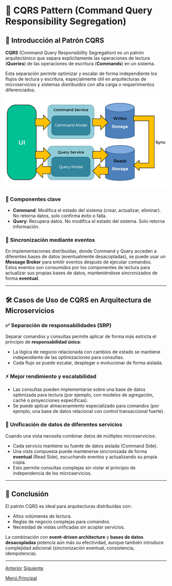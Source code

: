# 🔀 CQRS Pattern (Command Query Responsibility Segregation)

## 📌 Introducción al Patrón CQRS

**CQRS** (Command Query Responsibility Segregation) es un patrón arquitectónico que separa explícitamente las operaciones de lectura (**Queries**) de las operaciones de escritura (**Commands**) en un sistema.

Esta separación permite optimizar y escalar de forma independiente los flujos de lectura y escritura, especialmente útil en arquitecturas de microservicios y sistemas distribuidos con alta carga o requerimientos diferenciados.

![CQRS Pattern](images/cqrs.png)

### 🔧 Componentes clave

- **Command**: Modifica el estado del sistema (crear, actualizar, eliminar). No retorna datos, solo confirma éxito o falla.
- **Query**: Recupera datos. No modifica el estado del sistema. Solo retorna información.

### 🔁 Sincronización mediante eventos

En implementaciones distribuidas, donde Command y Query acceden a diferentes bases de datos (eventualmente desacopladas), se puede usar un **Message Broker** para emitir eventos después de ejecutar comandos.  
Estos eventos son consumidos por los componentes de lectura para actualizar sus propias bases de datos, manteniéndose sincronizados de forma **eventual**.

---

## 🛠️ Casos de Uso de CQRS en Arquitectura de Microservicios

### ✅ Separación de responsabilidades (SRP)

Separar comandos y consultas permite aplicar de forma más estricta el principio de **responsabilidad única**:
- La lógica de negocio relacionada con cambios de estado se mantiene independiente de las optimizaciones para consultas.
- Cada flujo se puede escalar, desplegar o evolucionar de forma aislada.

### ⚡ Mejor rendimiento y escalabilidad

- Las consultas pueden implementarse sobre una base de datos optimizada para lectura (por ejemplo, con modelos de agregación, caché o proyecciones específicas).
- Se puede aplicar almacenamiento especializado para comandos (por ejemplo, una base de datos relacional con control transaccional fuerte).

### 🔗 Unificación de datos de diferentes servicios

Cuando una vista necesita combinar datos de múltiples microservicios:
- Cada servicio mantiene su fuente de datos aislada (Command Side).
- Una vista compuesta puede mantenerse sincronizada de forma **eventual** (Read Side), escuchando eventos y actualizando su propia copia.
- Esto permite consultas complejas sin violar el principio de independencia de los microservicios.

---

## 🎯 Conclusión

El patrón CQRS es ideal para arquitecturas distribuidas con:
- Altos volúmenes de lectura.
- Reglas de negocio complejas para comandos.
- Necesidad de vistas unificadas sin acoplar servicios.

La combinación con **event-driven architecture** y **bases de datos desacopladas** potencia aún más su efectividad, aunque también introduce complejidad adicional (sincronización eventual, consistencia, idempotencia).

---

[Anterior](https://github.com/wilfredoha/microservices-event_driven-architecture/blob/main/04_Event_Driven_Patterns/01_saga_pattern.md)   [Siguiente](hhttps://github.com/wilfredoha/microservices-event_driven-architecture/blob/main/04_Event_Driven_Patterns/03_event_sourcing.md)

[Menú Principal](https://github.com/wilfredoha/microservices-event_driven-architecture)